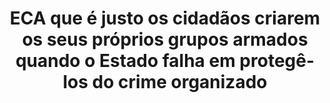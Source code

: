 ---
title: "ECA que é justo os cidadãos criarem os seus próprios grupos armados quando o Estado falha em protegê-los do crime organizado"
infoslide: ""
round: "Round 2"
weight: 2
videos: []
tags: ['Security, War and Military', 'Justice System']
layout: "motion"
categories: ["motions"]
---